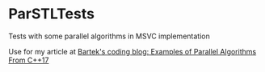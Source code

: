 # ParSTLTests
Tests with some parallel algorithms in MSVC implementation

Use for my article at [Bartek's coding blog: Examples of Parallel Algorithms From C++17](https://www.bfilipek.com/2018/06/parstl-tests.html)
